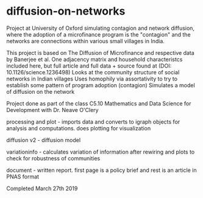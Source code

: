 # diffusion-on-networks
Project at University of Oxford simulating contagion and network diffusion, where the adoption of a microfinance program is the "contagion" and the networks are connections within various small villages in India.

This project is based on The Diffusion of Microfinance and respective data by Banerjee et al. One adjacency matrix and household characteristcs included here, but full article and full data + source found at (DOI: 10.1126/science.1236498)
Looks at the community structure of social networks in Indian villages
Uses homophily via assortativity to try to establish some pattern of program adoption (contagion)
Simulates a model of diffusion on the network

Project done as part of the class C5.10 Mathematics and Data Science for Development with Dr. Neave O'Clery

processing and plot - imports data and converts to igraph objects for analysis and computations. does plotting for visualization

diffusion v2 - diffusion model

variationinfo - calculates variation of information after rewiring and plots to check for robustness of communities

document - written report. first page is a policy brief and rest is an article in PNAS format

Completed March 27th 2019
